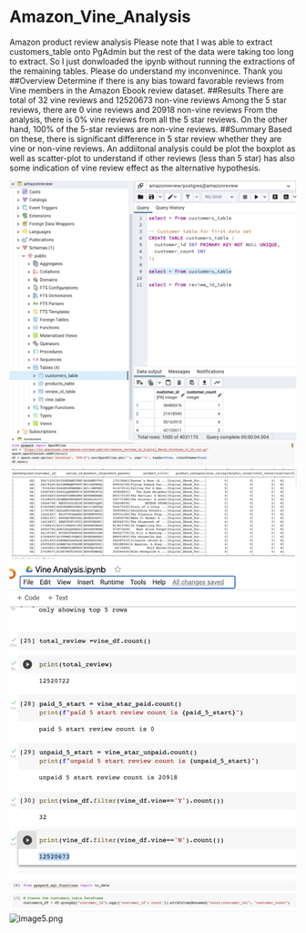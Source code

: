 # Amazon_Vine_Analysis
Amazon product review analysis
Please note that I was able to extract customers_table onto PgAdmin but the rest of the data were taking too long to extract. So I just donwloaded the ipynb without running the extractions of the remaining tables. Please do understand my inconvenince. Thank you
##Overview
Determine if there is any bias toward favorable reviews from Vine members in the Amazon Ebook review dataset.
##Results
There are total of 32 vine reviews and 12520673 non-vine reviews
Among the 5 star reviews, there are 0 vine reviews and 20918 non-vine reviews
From the analysis, there is 0% vine reviews from all the 5 star reviews. On the other hand, 100% of the 5-star reviews are non-vine reviews.
##Summary
Based on these, there is significant difference in 5 star review whether they are vine or non-vine reviews. An addiitonal analysis could be plot the boxplot as well as scatter-plot to understand if other reviews (less than 5 star) has also some indication of vine review effect as the alternative hypothesis. 

![image1.png](https://github.com/chris820629/Amazon_Vine_Analysis/blob/main/image1.png)
![image2.png](https://github.com/chris820629/Amazon_Vine_Analysis/blob/main/image2.png)
![image3.png](https://github.com/chris820629/Amazon_Vine_Analysis/blob/main/image3.png)
![image4.png](https://github.com/chris820629/Amazon_Vine_Analysis/blob/main/image4.png)
![image5.png](https://github.com/chris820629/Amazon_Vine_Analysis/blob/main/image5.png)